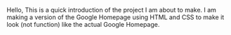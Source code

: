 Hello,
This is a quick introduction of the project I am about to make.
I am making a version of the Google Homepage using HTML and CSS to make it look (not function) like the actual Google Homepage.
    